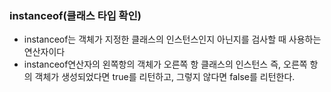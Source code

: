 ### instanceof(클래스 타입 확인)

- instanceof는 객체가 지정한 클래스의 인스턴스인지 아닌지를 검사할 때 사용하는 연산자이다
- instanceof연산자의 왼쪽항의 객체가 오른쪽 항 클래스의 인스턴스 즉, 오른쪽 항의 객체가 생성되었다면 true를 리턴하고, 그렇지 않다면 false를 리턴한다.
